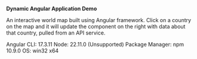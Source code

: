 <strong> Dynamic Angular Application Demo </strong>
<p>An interactive world map built using Angular framework. Click on a country on the map and it will update the component on the right with data about that country, pulled from an API service.</p>

Angular CLI: 17.3.11
Node: 22.11.0 (Unsupported)
Package Manager: npm 10.9.0
OS: win32 x64


